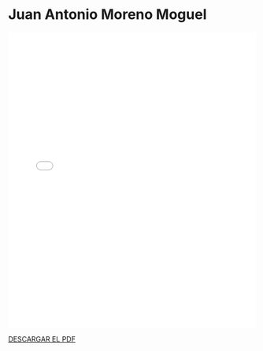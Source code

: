 # Juan Antonio Moreno Moguel

<embed src="/PDFs/Commitment/Commitment Agreement-juamormog.pdf" type="application/pdf" width="100%" height="600px" />


[DESCARGAR EL PDF](../../../static/PDFs/Commitment/CommitmentAgreement-juamormog.pdf)